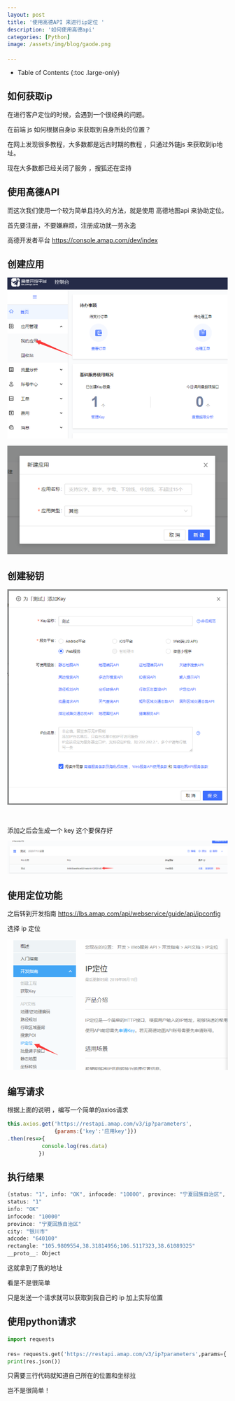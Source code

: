```yaml
---
layout: post
title: '使用高德API 来进行ip定位 '
description: '如何使用高德api'
categories: [Python]
image: /assets/img/blog/gaode.png

---
```

- Table of Contents
{:toc .large-only}

## 如何获取ip

在进行客户定位的时候，会遇到一个很经典的问题。

在前端 js 如何根据自身ip 来获取到自身所处的位置？

在网上发现很多教程，大多数都是远古时期的教程 ，只通过外链js 来获取到ip地址。

现在大多数都已经关闭了服务 ，搜狐还在坚持 

## 使用高德API

而这次我们使用一个较为简单且持久的方法，就是使用 高德地图api 来协助定位。

首先要注册，不要嫌麻烦，注册成功就一劳永逸

 高德开发者平台 https://console.amap.com/dev/index

## 创建应用

![创建应用](/assets/img/gaode/create_application.png)
<br/>

![应用姓名](/assets/img/gaode/application_name.png)

## 创建秘钥

![添加key](/assets/img/gaode/Add_key.png)

<br/>

添加之后会生成一个 key 这个要保存好

![记录key](/assets/img/gaode/record_key.png)

## 使用定位功能

之后转到开发指南 https://lbs.amap.com/api/webservice/guide/api/ipconfig

选择 ip 定位 

![ip指南](/assets/img/gaode/ip_guide.png)

## 编写请求

根据上面的说明 ，编写一个简单的axios请求

```javascript
this.axios.get('https://restapi.amap.com/v3/ip?parameters',
               {params:{'key':'应用key'}})
.then(res=>{
           console.log(res.data)
          })
```
## 执行结果

```powershell
{status: "1", info: "OK", infocode: "10000", province: "宁夏回族自治区", city: "银川市", …}
status: "1"
info: "OK"
infocode: "10000"
province: "宁夏回族自治区"
city: "银川市"
adcode: "640100"
rectangle: "105.9809554,38.31814956;106.5117323,38.61089325"
__proto__: Object
```

这就拿到了我的地址 

看是不是很简单 

只是发送一个请求就可以获取到我自己的 ip 加上实际位置

## 使用python请求 

```python
import requests

res= requests.get('https://restapi.amap.com/v3/ip?parameters',params={'key':'c8165322c2c48892f90ccda1aef617cf'})
print(res.json())
```

只需要三行代码就知道自己所在的位置和坐标拉 

岂不是很简单！